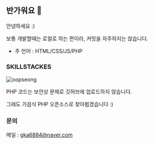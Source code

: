 ## 반가워요 👋
안녕하세요 :)


보통 개발할때는 로컬로 하는 편이라, 커밋을 자주하지는 않습니다.

- 주 언어 : HTML/CSS/JS/PHP

### SKILLSTACKES
<p><img align="center" src="https://github-readme-stats.vercel.app/api/top-langs?username=peuridev&show_icons=true&locale=en&layout=compact" alt="oopseong" /></p>
PHP 코드는 보안상 문제로 깃허브에 업로드하지 않습니다.

그래도 가끔식 PHP 오픈소스로 찾아뵙겠습니다 :)

### 문의
메일 : gka6884@naver.com
